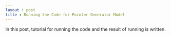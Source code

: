 ```yaml
---
layout : post
title : Running the Code for Pointer Generator Model
---
```


In this post, tutorial for running the code and the result of running is written.



